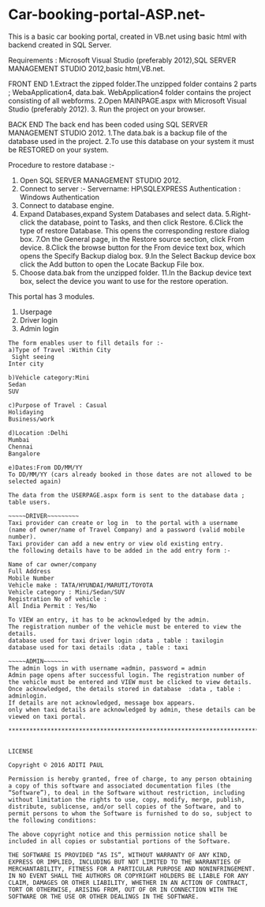 # Car-booking-portal-ASP.net-
This is a basic car booking portal, created in VB.net using basic html with backend created in SQL Server. 

Requirements : Microsoft Visual Studio (preferably 2012),SQL SERVER MANAGEMENT STUDIO 2012,basic html,VB.net.

FRONT END
1.Extract the zipped folder.The unzipped folder contains 2 parts ; WebaApplication4, data.bak. 
WebApplication4 folder contains the project consisting of all webforms.
2.Open MAINPAGE.aspx with Microsoft Visual Studio (preferably 2012). 
3. Run the project on your browser.

BACK END
The back end has been coded using SQL SERVER MANAGEMENT STUDIO 2012.
1.The data.bak is a backup file of the database used in the project.
2.To use this database on your system it must be RESTORED on your system.

Procedure to restore database :-
1. Open SQL SERVER MANAGEMENT STUDIO 2012.
2. Connect to server  :-
    Servername: HP\SQLEXPRESS
    Authentication : Windows Authentication
3. Connect to database engine.
4. Expand Databases,expand System Databases and select data.
5.Right-click the database, point to Tasks, and then click Restore.
6.Click the type of restore Database. This opens the corresponding restore dialog box.
7.On the General page, in the Restore source section, click From device.
8.Click the browse button for the From device text box, which opens the Specify Backup dialog box.
9.In the Select Backup device box click the Add button to open the Locate Backup File box.
10. Choose data.bak from the unzipped folder.
11.In the Backup device text box, select the device you want to use for the restore operation.

This portal has 3 modules. 
1. Userpage
2. Driver login
3. Admin login

~~~~USERPAGE~~~~
The form enables user to fill details for :-
a)Type of Travel :Within City
 Sight seeing
Inter city

b)Vehicle category:Mini
Sedan
SUV

c)Purpose of Travel : Casual
Holidaying
Business/work

d)Location :Delhi
Mumbai
Chennai
Bangalore

e)Dates:From DD/MM/YY
To DD/MM/YY (cars already booked in those dates are not allowed to be selected again)

The data from the USERPAGE.aspx form is sent to the database data ; table users.

~~~~~DRIVER~~~~~~~~~
Taxi provider can create or log in  to the portal with a username (name of owner/name of Travel Company) and a password (valid mobile number).
Taxi provider can add a new entry or view old existing entry. 
the following details have to be added in the add entry form :-

Name of car owner/company
Full Address
Mobile Number
Vehicle make : TATA/HYUNDAI/MARUTI/TOYOTA
Vehicle category : Mini/Sedan/SUV
Registration No of vehicle :
All India Permit : Yes/No

To VIEW an entry, it has to be acknowledged by the admin.
The registration number of the vehicle must be entered to view the details.
database used for taxi driver login :data , table : taxilogin
database used for taxi details :data , table : taxi

~~~~~ADMIN~~~~~~~
The admin logs in with username =admin, password = admin
Admin page opens after successful login. The registration number of the vehicle must be entered and VIEW must be clicked to view details.
Once acknowledged, the details stored in database  :data , table : adminlogin.
If details are not acknowledged, message box appears.
only when taxi details are acknowledged by admin, these details can be viewed on taxi portal.

*********************************************************************************************************************************************************************************


LICENSE

Copyright © 2016 ADITI PAUL

Permission is hereby granted, free of charge, to any person obtaining a copy of this software and associated documentation files (the “Software”), to deal in the Software without restriction, including without limitation the rights to use, copy, modify, merge, publish, distribute, sublicense, and/or sell copies of the Software, and to permit persons to whom the Software is furnished to do so, subject to the following conditions:

The above copyright notice and this permission notice shall be included in all copies or substantial portions of the Software.

THE SOFTWARE IS PROVIDED “AS IS”, WITHOUT WARRANTY OF ANY KIND, EXPRESS OR IMPLIED, INCLUDING BUT NOT LIMITED TO THE WARRANTIES OF MERCHANTABILITY, FITNESS FOR A PARTICULAR PURPOSE AND NONINFRINGEMENT. IN NO EVENT SHALL THE AUTHORS OR COPYRIGHT HOLDERS BE LIABLE FOR ANY CLAIM, DAMAGES OR OTHER LIABILITY, WHETHER IN AN ACTION OF CONTRACT, TORT OR OTHERWISE, ARISING FROM, OUT OF OR IN CONNECTION WITH THE SOFTWARE OR THE USE OR OTHER DEALINGS IN THE SOFTWARE.
